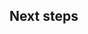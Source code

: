 

## Next steps
[Securing IaaS Resources]: https://github.com/nmcgregor/Azure-Security/blob/master/Securing-IaaS-Resources.md#
